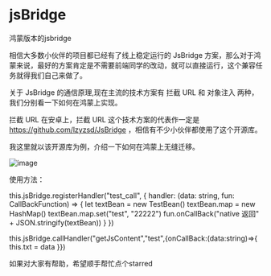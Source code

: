 # jsBridge
鸿蒙版本的jsbridge

相信大多数小伙伴的项目都已经有了线上稳定运行的 JsBridge 方案，那么对于鸿蒙来说，最好的方案肯定是不需要前端同学的改动，就可以直接运行，这个兼容任务就得我们自己来做了。

关于 JsBridge 的通信原理,现在主流的技术方案有 拦截 URL 和 对象注入 两种，我们分别看一下如何在鸿蒙上实现。

拦截 URL
在安卓上，拦截 URL 这个技术方案的代表作一定是 https://github.com/lzyzsd/JsBridge ，相信有不少小伙伴都使用了这个开源库。

我这里就以该开源库为例，介绍一下如何在鸿蒙上无缝迁移。

![image](https://github.com/sunflower-good-time/jsBridge/assets/42331894/0fe146d1-a629-4283-abe9-6f56603fbc48)

使用方法：

 this.jsBridge.registerHandler("test_call", {
      handler: (data: string, fun: CallBackFunction) => {
        let textBean = new TestBean()
        textBean.map = new HashMap()
        textBean.map.set("test", "22222")
        fun.onCallBack("native 返回" + JSON.stringify(textBean))
      }
    })

this.jsBridge.callHandler("getJsContent","test",{onCallBack:(data:string)=>{
      this.txt = data
    }})


如果对大家有帮助，希望顺手帮忙点个starred




